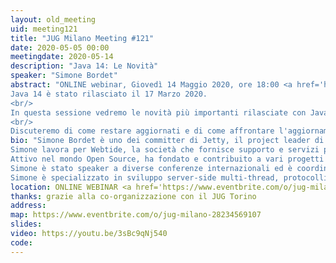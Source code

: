 ```yaml
---
layout: old_meeting
uid: meeting121
title: "JUG Milano Meeting #121"
date: 2020-05-05 00:00
meetingdate: 2020-05-14
description: "Java 14: Le Novità"
speaker: "Simone Bordet"
abstract: "ONLINE webinar, Giovedì 14 Maggio 2020, ore 18:00 <a href='https://www.eventbrite.com/o/jug-milano-28234569107'>registrati su eventbrite</a><br/><br/>
Java 14 è stato rilasciato il 17 Marzo 2020.
<br/>
In questa sessione vedremo le novità più importanti rilasciate con Java 14, con uno sguardo alle novità introdotte nelle releases post Java 11.
<br/>
Discuteremo di come restare aggiornati e di come affrontare l'aggiornamento da Java 8."
bio: "Simone Bordet è uno dei committer di Jetty, il project leader di CometD e un Java Champion.
Simone lavora per Webtide, la società che fornisce supporto e servizi per Jetty e CometD.
Attivo nel mondo Open Source, ha fondato e contribuito a vari progetti open source come Jetty, CometD, MX4J, Foxtrot, LiveTribe e altri.
Simone è stato speaker a diverse conferenze internazionali ed è coordinatore del Java User Group di Torino.
Simone è specializzato in sviluppo server-side multi-thread, protocolli di rete web (HTTP, HTTP/2, WebSocket) e nel performance tuning della JVM."
location: ONLINE WEBINAR <a href='https://www.eventbrite.com/o/jug-milano-28234569107'>registrati su eventbrite</a>
thanks: grazie alla co-organizzazione con il JUG Torino
address: 
map: https://www.eventbrite.com/o/jug-milano-28234569107
slides: 
video: https://youtu.be/3sBc9qNj540
code:  
---
```

